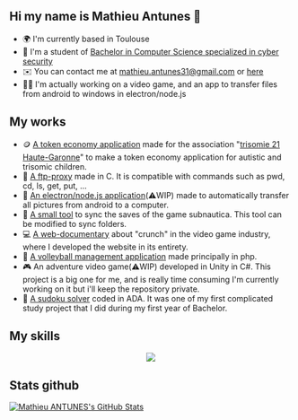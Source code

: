 ## Hi my name is Mathieu Antunes 👋

- 🌍 I'm currently based in Toulouse
- 🚀 I'm a student of [Bachelor in Computer Science specialized in cyber security](https://www.univ-tlse3.fr/but-specialite-informatique)
- ✉️ You can contact me at [mathieu.antunes31@gmail.com](mailto:mathieu.antunes31@gmail.com) or [here](https://www.linkedin.com/in/ANTUNESMathieu/)
- 👨‍💻 I'm actually working on a video game, and an app to transfer files from android to windows in electron/node.js



## My works

- 🪙 [A token economy application](https://github.com/Malachite01/SAE-Trisomie21-HG) made for the association "[trisomie 21 Haute-Garonne](http://trisomie21-haute-garonne.org/)" to make a token economy application for autistic and trisomic children.
- 📡 [A ftp-proxy](https://github.com/Malachite01/proxy-ftp) made in C. It is compatible with commands such as pwd, cd, ls, get, put, ...
- 📲 [An electron/node.js application](https://github.com/Malachite01/appTransfertMobile)(⚠️WIP) made to automatically transfer all pictures from android to a computer.
- 🐠 [A small tool](https://github.com/Malachite01/subnauticaSaves) to sync the saves of the game subnautica. This tool can be modified to sync folders.
- 💻 [A web-documentary](https://webdoc-wejustwork.netlify.app/) about "crunch" in the video game industry, where I developed the website in its entirety.
- 🏐 [A volleyball management application](https://github.com/Malachite01/miniProjetphp) made principally in php.
- 🎮 An adventure video game(⚠️WIP) developed in Unity in C#. This project is a big one for me, and is really time consuming I'm currently working on it but i'll keep the repository private.
- 🧮 [A sudoku solver](https://github.com/Malachite01/sudokuSolver) coded in ADA. It was one of my first complicated study project that I did during my first year of Bachelor.  


## My skills

<p align="center">
  <a href="https://skillicons.dev">
    <img src="https://skillicons.dev/icons?i=html,css,php,mysql,java,c,cs,linux,py,electron,nodejs,blender,unity,androidstudio,ps" />
  </a>
</p>


## Stats github

<a href="https://github.com/Malachite01">
  <img src="https://github-readme-stats.vercel.app/api?username=Malachite01&theme=radical&show_icons=true" alt="Mathieu ANTUNES's GitHub Stats" />
</a>

